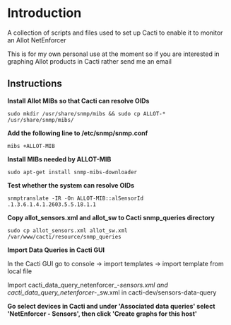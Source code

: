 Introduction
============

A collection of scripts and files used to set up Cacti to enable it to monitor an Allot NetEnforcer

This is for my own personal use at the moment so if you are interested in graphing Allot products in Cacti rather send me an email

Instructions
------------

**Install Allot MIBs so that Cacti can resolve OIDs**

    sudo mkdir /usr/share/snmp/mibs && sudo cp ALLOT-* /usr/share/snmp/mibs/

**Add the following line to /etc/snmp/snmp.conf**

    mibs +ALLOT-MIB

**Install MIBs needed by ALLOT-MIB**

    sudo apt-get install snmp-mibs-downloader

**Test whether the system can resolve OIDs**

    snmptranslate -IR -On ALLOT-MIB::alSensorId
    .1.3.6.1.4.1.2603.5.5.18.1.1

**Copy allot_sensors.xml and allot_sw to Cacti snmp_queries directory**

    sudo cp allot_sensors.xml allot_sw.xml /var/www/cacti/resource/snmp_queries

**Import Data Queries in Cacti GUI**

In the Cacti GUI go to console -> import templates -> import template from local file

Import cacti_data_query_netenforcer_-_sensors.xml and cacti_data_query_netenforcer_-_sw.xml in cacti-dev/sensors-data-query

**Go select devices in Cacti and under 'Associated data queries' select 'NetEnforcer - Sensors', then click 'Create graphs for this host'**
